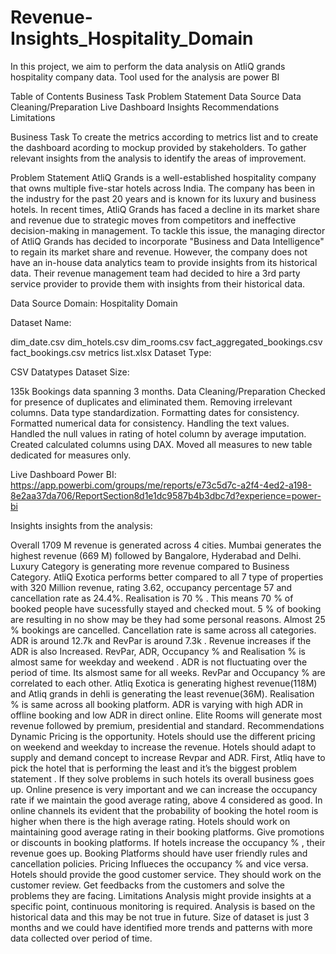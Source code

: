 # Revenue-Insights_Hospitality_Domain
In this project, we aim to perform the data analysis on AtliQ grands hospitality company data. Tool used for the analysis are power BI


Table of Contents
Business Task
Problem Statement
Data Source
Data Cleaning/Preparation
Live Dashboard
Insights
Recommendations
Limitations

Business Task
To create the metrics according to metrics list and to create the dashboard acording to mockup provided by stakeholders.
To gather relevant insights from the analysis to identify the areas of improvement.

Problem Statement
AtliQ Grands is a well-established hospitality company that owns multiple five-star hotels across India. The company has been in the industry for the past 20 years and is known for its luxury and business hotels. In recent times, AtliQ Grands has faced a decline in its market share and revenue due to strategic moves from competitors and ineffective decision-making in management. To tackle this issue, the managing director of AtliQ Grands has decided to incorporate "Business and Data Intelligence" to regain its market share and revenue. However, the company does not have an in-house data analytics team to provide insights from its historical data. Their revenue management team had decided to hire a 3rd party service provider to provide them with insights from their historical data.

Data Source
Domain:
Hospitality Domain


Dataset Name:

dim_date.csv
dim_hotels.csv
dim_rooms.csv
fact_aggregated_bookings.csv
fact_bookings.csv
metrics list.xlsx
Dataset Type:

CSV Datatypes
Dataset Size:

135k Bookings data spanning 3 months.
Data Cleaning/Preparation
Checked for presence of duplicates and eliminated them.
Removing irrelevant columns.
Data type standardization.
Formatting dates for consistency.
Formatted numerical data for consistency.
Handling the text values.
Handled the null values in rating of hotel column by average imputation.
Created calculated columns using DAX.
Moved all measures to new table dedicated for measures only.

Live Dashboard
Power BI: https://app.powerbi.com/groups/me/reports/e73c5d7c-a2f4-4ed2-a198-8e2aa37da706/ReportSection8d1e1dc9587b4b3dbc7d?experience=power-bi

Insights
insights from the analysis:

Overall 1709 M revenue is generated across 4 cities. Mumbai generates the highest revenue (669 M) followed by Bangalore, Hyderabad and Delhi.
Luxury Category is generating more revenue compared to Business Category.
AtliQ Exotica performs better compared to all 7 type of properties with 320 Million revenue, rating 3.62, occupancy percentage 57 and cancellation rate as 24.4%.
Realisation is 70 % . This means 70 % of booked people have sucessfully stayed and checked mout. 5 % of booking are resulting in no show may be they had some personal reasons.
Almost 25 % bookings are cancelled. Cancellation rate is same across all categories.
ADR is around 12.7k and RevPar is around 7.3k . Revenue increases if the ADR is also Increased.
RevPar, ADR, Occupancy % and Realisation % is almost same for weekday and weekend .
ADR is not fluctuating over the period of time. Its alsmost same for all weeks.
RevPar and Occupancy % are correlated to each other.
Atliq Exotica is generating highest revenue(118M) and Atliq grands in dehli is generating the least revenue(36M).
Realisation % is same across all booking platform. ADR is varying with high ADR in offline booking and low ADR in direct online.
Elite Rooms will generate most revenue followed by premium, presidential and standard.
Recommendations
Dynamic Pricing is the opportunity. Hotels should use the different pricing on weekend and weekday to increase the revenue.
Hotels should adapt to supply and demand concept to increase Revpar and ADR.
First, Atliq have to pick the hotel that is performing the least and it’s the biggest problem statement . If they solve problems in such hotels its overall business goes up.
Online presence is very important and we can increase the occupancy rate if we maintain the good average rating, above 4 considered as good.
In online channels its evident that the probability of booking the hotel room is higher when there is the high average rating. Hotels should work on maintaining good average rating in their booking platforms.
Give promotions or discounts in booking platforms. If hotels increase the occupancy % , their revenue goes up.
Booking Platforms should have user friendly rules and cancellation policies.
Pricing Influeces the occupancy % and vice versa.
Hotels should provide the good customer service. They should work on the customer review.
Get feedbacks from the customers and solve the problems they are facing.
Limitations
Analysis might provide insights at a specific point, continuous monitoring is required.
Analysis is based on the historical data and this may be not true in future.
Size of dataset is just 3 months and we could have identified more trends and patterns with more data collected over period of time.

   
